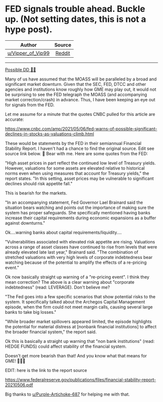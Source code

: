 FED signals trouble ahead. Buckle up. (Not setting dates, this is not a hype post).
===================================================================================

| Author       | Source       | 
| :-------------: |:-------------:|
|  [u/Vipper_of_Vip99](https://www.reddit.com/user/Vipper_of_Vip99/) | [Reddit](https://www.reddit.com/r/Superstonk/comments/n6yz3l/fed_signals_trouble_ahead_buckle_up_not_setting/) | 

---

[Possible DD 👨‍🔬](https://www.reddit.com/r/Superstonk/search?q=flair_name%3A%22Possible%20DD%20%F0%9F%91%A8%E2%80%8D%F0%9F%94%AC%22&restrict_sr=1)

Many of us have assumed that the MOASS will be paralleled by a broad and significant market downturn. Given that the SEC, FED, DTCC and other agencies and institutions know roughly how GME may play out, it would not be surprising to see the FED telegraph the MOASS (and accompanying market correction/crash) in advance. Thus, I have been keeping an eye out for signals from the FED.

Let me assume for a minute that the quotes CNBC pulled for this article are accurate:

<https://www.cnbc.com/amp/2021/05/06/fed-warns-of-possible-significant-declines-in-stocks-as-valuations-climb.html>

These would be statements by the FED in their semiannual Financial Stability Report. I haven't had a chance to find the original source. Edit see source link below. 🐻 Bear with me. Here are some quotes from the FED:

"High asset prices in part reflect the continued low level of Treasury yields. However, valuations for some assets are elevated relative to historical norms even when using measures that account for Treasury yields," the report states. "In this setting, asset prices may be vulnerable to significant declines should risk appetite fall."

This is bearish for the markets.

"In an accompanying statement, Fed Governor Lael Brainard said the situation bears watching and points out the importance of making sure the system has proper safeguards. She specifically mentioned having banks increase their capital requirements during economic expansions as a buffer against downturns."

Ok....warning banks about capital requirements/liquidity....

"Vulnerabilities associated with elevated risk appetite are rising. Valuations across a range of asset classes have continued to rise from levels that were already elevated late last year," Brainard said. "The combination of stretched valuations with very high levels of corporate indebtedness bear watching because of the potential to amplify the effects of a re-pricing event."

Ok now basically straight up warning of a "re-pricing event". I think they mean correction? The above is a clear warning about "corporate indebtedness" (read: LEVERAGE). Don't believe me?

"The Fed goes into a few specific scenarios that show potential risks to the system. It specifically talked about the Archegos Capital Management episode, when the firm could not meet margin calls, causing several large banks to take big losses."

"While broader market spillovers appeared limited, the episode highlights the potential for material distress at [nonbank financial institutions] to affect the broader financial system," the report said.

Ok this is basically a straight up warning that "non bank institutions" (read: HEDGE FUNDS) could affect stability of the financial system.

Doesn't get more bearish than that! And you know what that means for GME! 🚀🚀🚀

EDIT: here is the link to the report source

<https://www.federalreserve.gov/publications/files/financial-stability-report-20210506.pdf>

Big thanks to [u/Purple-Artichoke-687](https://www.reddit.com/u/Purple-Artichoke-687/) for helping me with that.
